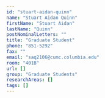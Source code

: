 ```yaml
---
id: "stuart-aidan-quinn"
name: "Stuart Aidan Quinn"
firstName: "Stuart Aidan"
lastName: "Quinn"
postNominalLetters: ""
title: "Graduate Student"
phone: "851-5292"
fax: ""
email: "saq2106@cumc.columbia.edu"
room: "401B"
url: []
group: "Graduate Students"
researchAreas: []
tags: []
---
```

